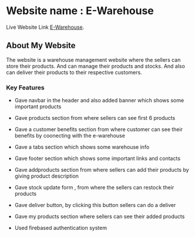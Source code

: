 # Website name : E-Warehouse

Live Website Link [E-Warehouse](https://e-warehouse-client.web.app).

## About My Website

The website is a warehouse management website where the sellers can store their products. And can manage their products and stocks. And also can deliver their products to their respective customers.

### Key Features

- Gave navbar in the header and also added banner which shows some important products

- Gave products section from where sellers can see first 6 products

- Gave a customer benefits section from where customer can see their benefits by coonecting with the e-warehouse

- Gave a tabs section which shows some warehouse info

- Gave footer section which shows some important links and contacts

- Gave addproducts section from where sellers can add their products by giving product description

- Gave stock update form , from where the sellers can restock their products

- Gave deliver button, by clicking this button sellers can do a deliver

- Gave my products section where sellers can see their added products

- Used firebased authentication system
